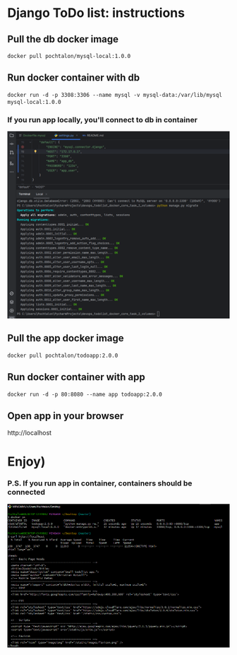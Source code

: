# Django ToDo list: instructions

## Pull the db docker image

```
docker pull pochtalon/mysql-local:1.0.0
```

## Run docker container with db

```
docker run -d -p 3308:3306 --name mysql -v mysql-data:/var/lib/mysql mysql-local:1.0.0
```
### If you run app locally, you'll connect to db in container 
![](screenshots/run_local_app.png)

## Pull the app docker image

```
docker pull pochtalon/todoapp:2.0.0
```

## Run docker container with app

```
docker run -d -p 80:8080 --name app todoapp:2.0.0       
```

## Open app in your browser 

http://localhost

# Enjoy)


### P.S. If you run app in container, containers should be connected
![](screenshots/run_container_app.png)
